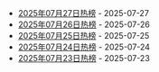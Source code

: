* [2025年07月27日热榜](https://product-daily.haha.ai/posts/20250727) - 2025-07-27
* [2025年07月26日热榜](https://product-daily.haha.ai/posts/20250726) - 2025-07-26
* [2025年07月25日热榜](https://product-daily.haha.ai/posts/20250725) - 2025-07-25
* [2025年07月24日热榜](https://product-daily.haha.ai/posts/20250724) - 2025-07-24
* [2025年07月23日热榜](https://product-daily.haha.ai/posts/20250723) - 2025-07-23
